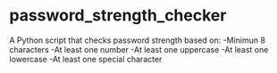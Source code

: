 # password_strength_checker

A Python script that checks password strength based on:
-Minimun 8 characters
-At least one number
-At least one uppercase
-At least one lowercase
-At least one special character
